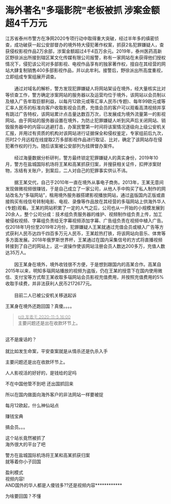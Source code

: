 # 海外著名&quot;多瑙影院&quot;老板被抓 涉案金额超4千万元


江苏省泰州市警方在净网2020专项行动中取得重大突破，经过半年多的缜密侦查，成功破获一起公安部督办的境外特大侵犯著作权案，抓获2名犯罪嫌疑人，查获侵权影视作品2万余部，涉案金额超过4千4百万余元。2019年，泰州医药高新区野徐派出所接到辖区某文化传媒有限公司报警，称有一家网站在未获得他们授权情况下，侵犯该公司对多部影视、电视作品享有的独家著作权，擅自在其经营的网站大肆复制销售400多部影视作品，并以此牟利。接警后，野徐派出所高度重视，立即组成专案组展开调查。<br />
<br />
　　通过对域名的解析，警方发现犯罪嫌疑人将网站架设在境外，经大量核实比对等侦查工作，警方确定涉案网站的服务器以及运营均位于境外，该网站以会员制以及植入广告牟取巨额利益，以每月12欧元或等汇率人民币(专题)、每年99欧元或等汇率人民币的标准向客户收取影视会员费，充值会员的客户可以观看高清视频并享有跳过广告特权，该网站累计点击量达数百万次，已发展成为境外流量第一的影视网站。由于网站的服务器设置在境外，为防止犯罪嫌疑人听到风声后关闭网站、销毁服务器中的内容以逃避打击，办案民警第一时间将该案情况逐级向上级公安机关汇报，并用过有资质的机构对该网站进行证据保全和侵权鉴定，专家组前后九次，历时2个月远程在线提取2万多部影视作品进行取证、比对，确定了该网站存在侵犯著作权的行为。随后该案被公安部列为挂牌督办案件。<br />
<br />
　　经过海量数据分析研判，警方最终锁定犯罪嫌疑人的真实身份，2019年10月，警方在盐城国际机场将王某和高某抓获归案，并搜获相关证件，扣押涉案财物，冻结有关账户，到案后，二人对自己的犯罪事实供认不讳。<br />
<br />
　　据王某交代，自己于2010年一直在境外从事电子商务。2013年，王某无意间发现做微视频很赚钱，于是自己成立了一家公司，从他人手中购买了私人制作的网站改名为“多瑙网站”，租用境外服务器搭建影视播放网站，通过盗版国内正版或直接购买有线信号转制电影、电视、录像等作品放在其经营的多瑙网站上供海外华人(专题)观看。王某的网站积累了一定的人气之后，公司也从一开始的小规模发展到20余人，整个公司分成：技术组负责服务器的维护、视频制作组负责上传，加工被侵权视频、字幕组负责给无字幕视频添加字幕、广告组负责在视频中植入广告。仅2018年1月份至2019年2月份，犯罪嫌疑人王某就通过充值会员或植入广告等方式获利人民币达四千四百多万元人民币，王某趁热打铁，将该网站向音乐、体育等多方面发展。2018年俄罗斯世界杯，王某通过在国内采集信号的方式将直播视频转接到了自己的网站上，这一波操作使该网站注册会员人数达200多万，充值人数达35万人。<br />
<br />
　　因王某身在境外，境外收钱很不方便，于是想到跟国内的高某合作。高某自2015年以来，明知多瑙网站播放的视频为盗版，仍在王某的授意下在国内使用微信、支付宝等方式帮王某收取多瑙网站会员影视充值费用，并按照充值费用的5%收取手续费，并非法获利人民币2172677元。<br />
<br />
　　目前二人已被公安机关移送起诉

王某身在境外还跑回国？真傻。。。。

<div class="quote"><blockquote><font size="2"><a href="https://www.hostloc.com/forum.php?mod=redirect&amp;goto=findpost&amp;pid=9407094&amp;ptid=762826" target="_blank"><font color="#999999">pi9 发表于 2020-11-5 16:00</font></a></font><br />
主要问题还是出在收款环节上。</blockquote></div><br />
这不是废话的？<br />
<br />
就比如发生命案，平安查案就是从情杀还是仇杀入手

主要问题还是出在收款环节上。

人人影视活的好好的，是钱给的足吗<img src="static/image/smiley/default/lol.gif" smilieid="12" border="0" alt="" />

不在中国他管不到吧 还出国抓回来

所以在国内做面向海外客户的非法网站一样要被捉

每月12欧起，什么神仙站点

赚钱宝典

搞会员。。。

这个站长竟然被抓了<br />
海外很大的平台了吧

警方在盐城国际机场将王某和高某抓获归案<br />
就等着你小子回国<img src="static/image/smiley/default/lol.gif" smilieid="12" border="0" alt="" />

<img src="static/image/smiley/default/sweat.gif" smilieid="10" border="0" alt="" />盈利模式<br />
视频内容!<br />
AND国外的华人都是人傻钱多??还是视频内容************

为啥要回国？不懂
